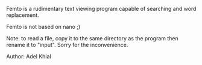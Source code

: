 Femto is a rudimentary text viewing program capable of searching
and word replacement.

Femto is not based on nano ;)

Note: to read a file, copy it to the same directory as the program
then rename it to "input". Sorry for the inconvenience.

Author: Adel Khial
